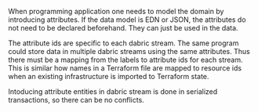 When programming application one needs to model the domain by introducing attributes. If the data model is EDN or JSON, the attributes do not need to be declared beforehand. They can just be used in the data.

The attribute ids are specific to each dabric stream. The same program could store data in multiple dabric streams using the same attributes. Thus there must be a mapping from the labels to attribute ids for each stream. This is similar how names in a Terraform file are mapped to resource ids when an existing infrastructure is imported to Terraform state.

Intoducing attribute entities in dabric stream is done in serialized transactions, so there can be no conflicts.
